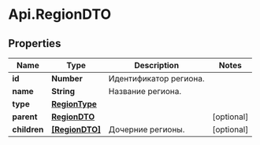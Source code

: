 # Api.RegionDTO

## Properties

Name | Type | Description | Notes
------------ | ------------- | ------------- | -------------
**id** | **Number** | Идентификатор региона. | 
**name** | **String** | Название региона. | 
**type** | [**RegionType**](RegionType.md) |  | 
**parent** | [**RegionDTO**](RegionDTO.md) |  | [optional] 
**children** | [**[RegionDTO]**](RegionDTO.md) | Дочерние регионы. | [optional] 


